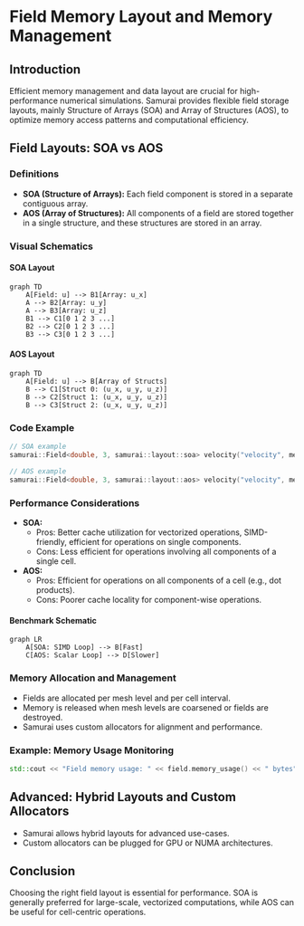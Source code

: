 # Field Memory Layout and Memory Management

## Introduction

Efficient memory management and data layout are crucial for high-performance numerical simulations. Samurai provides flexible field storage layouts, mainly Structure of Arrays (SOA) and Array of Structures (AOS), to optimize memory access patterns and computational efficiency.

## Field Layouts: SOA vs AOS

### Definitions

- **SOA (Structure of Arrays):** Each field component is stored in a separate contiguous array.
- **AOS (Array of Structures):** All components of a field are stored together in a single structure, and these structures are stored in an array.

### Visual Schematics

#### SOA Layout

```mermaid
graph TD
    A[Field: u] --> B1[Array: u_x]
    A --> B2[Array: u_y]
    A --> B3[Array: u_z]
    B1 --> C1[0 1 2 3 ...]
    B2 --> C2[0 1 2 3 ...]
    B3 --> C3[0 1 2 3 ...]
```

#### AOS Layout

```mermaid
graph TD
    A[Field: u] --> B[Array of Structs]
    B --> C1[Struct 0: (u_x, u_y, u_z)]
    B --> C2[Struct 1: (u_x, u_y, u_z)]
    B --> C3[Struct 2: (u_x, u_y, u_z)]
```

### Code Example

```cpp
// SOA example
samurai::Field<double, 3, samurai::layout::soa> velocity("velocity", mesh);

// AOS example
samurai::Field<double, 3, samurai::layout::aos> velocity("velocity", mesh);
```

### Performance Considerations

- **SOA:**
  - Pros: Better cache utilization for vectorized operations, SIMD-friendly, efficient for operations on single components.
  - Cons: Less efficient for operations involving all components of a single cell.
- **AOS:**
  - Pros: Efficient for operations on all components of a cell (e.g., dot products).
  - Cons: Poorer cache locality for component-wise operations.

#### Benchmark Schematic

```mermaid
graph LR
    A[SOA: SIMD Loop] --> B[Fast]
    C[AOS: Scalar Loop] --> D[Slower]
```

### Memory Allocation and Management

- Fields are allocated per mesh level and per cell interval.
- Memory is released when mesh levels are coarsened or fields are destroyed.
- Samurai uses custom allocators for alignment and performance.

### Example: Memory Usage Monitoring

```cpp
std::cout << "Field memory usage: " << field.memory_usage() << " bytes" << std::endl;
```

## Advanced: Hybrid Layouts and Custom Allocators

- Samurai allows hybrid layouts for advanced use-cases.
- Custom allocators can be plugged for GPU or NUMA architectures.

## Conclusion

Choosing the right field layout is essential for performance. SOA is generally preferred for large-scale, vectorized computations, while AOS can be useful for cell-centric operations. 